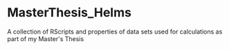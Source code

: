 # MasterThesis_Helms
A collection of RScripts and properties of data sets used for calculations as part of my Master's Thesis
